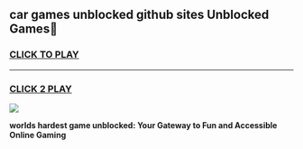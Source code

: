 
## car games unblocked github sites Unblocked Games👋
<h3>
<a href="https://premium.freeplayer.one?title=car_games_unblocked_github_sites&ref=16F">CLICK TO PLAY</a></h3>
<hr>

<h3>
<a href="https://premium.freeplayer.one?title=car_games_unblocked_github_sites&ref=16F">CLICK 2 PLAY</a>
  
</h3>

<a href="https://premium.freeplayer.one?title=car_games_unblocked_github_sites&ref=16F/"><img src="https://clearcache.store/games.png"></a>


**worlds hardest game unblocked: Your Gateway to Fun and Accessible Online Gaming**
